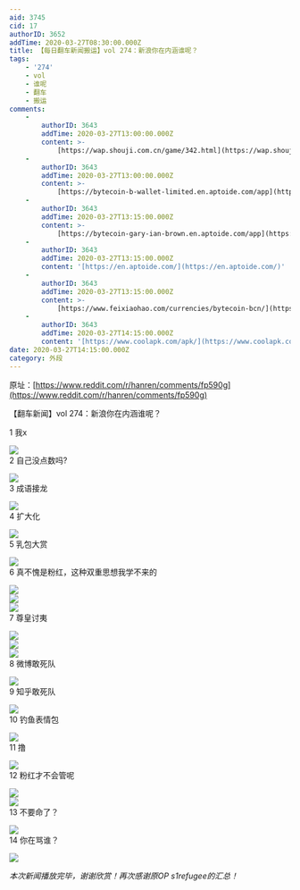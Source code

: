 ```yaml
---
aid: 3745
cid: 17
authorID: 3652
addTime: 2020-03-27T08:30:00.000Z
title: 【每日翻车新闻搬运】vol 274：新浪你在内涵谁呢？
tags:
    - '274'
    - vol
    - 谁呢
    - 翻车
    - 搬运
comments:
    -
        authorID: 3643
        addTime: 2020-03-27T13:00:00.000Z
        content: >-
            [https://wap.shouji.com.cn/game/342.html](https://wap.shouji.com.cn/game/342.html)
    -
        authorID: 3643
        addTime: 2020-03-27T13:00:00.000Z
        content: >-
            [https://bytecoin-b-wallet-limited.en.aptoide.com/app](https://bytecoin-b-wallet-limited.en.aptoide.com/app)
    -
        authorID: 3643
        addTime: 2020-03-27T13:15:00.000Z
        content: >-
            [https://bytecoin-gary-ian-brown.en.aptoide.com/app](https://bytecoin-gary-ian-brown.en.aptoide.com/app)
    -
        authorID: 3643
        addTime: 2020-03-27T13:15:00.000Z
        content: '[https://en.aptoide.com/](https://en.aptoide.com/)'
    -
        authorID: 3643
        addTime: 2020-03-27T13:15:00.000Z
        content: >-
            [https://www.feixiaohao.com/currencies/bytecoin-bcn/](https://www.feixiaohao.com/currencies/bytecoin-bcn/)
    -
        authorID: 3643
        addTime: 2020-03-27T14:15:00.000Z
        content: '[https://www.coolapk.com/apk/](https://www.coolapk.com/apk/)'
date: 2020-03-27T14:15:00.000Z
category: 外段
---
```


原址：[https://www.reddit.com/r/hanren/comments/fp590g](https://www.reddit.com/r/hanren/comments/fp590g)

【翻车新闻】vol 274：新浪你在内涵谁呢？

1 我x

![](https://images.weserv.nl/?url=https%3A%2F%2Fpreview.redd.it%2Fszolkx7z1yo41.jpg%3Fwidth%3D720%26format%3Dpjpg%26auto%3Dwebp%26s%3D7240c8d9aabc7daa8a9cac103bf5c8f253c3a932)  
2 自己没点数吗?

![](https://images.weserv.nl/?url=https%3A%2F%2Fpreview.redd.it%2Fsfdugx7z1yo41.jpg%3Fwidth%3D519%26format%3Dpjpg%26auto%3Dwebp%26s%3Dd6c5ac71a3a0c8143931d209512d00a3413d39e1)  
3 成语接龙

![](https://images.weserv.nl/?url=https%3A%2F%2Fpreview.redd.it%2Ff0d2lw7z1yo41.jpg%3Fwidth%3D1280%26format%3Dpjpg%26auto%3Dwebp%26s%3D57f75560be47ae7d2040d97af7d0ed103a5bed65)  
4 扩大化

![](https://images.weserv.nl/?url=https%3A%2F%2Fpreview.redd.it%2Fztix5x7z1yo41.png%3Fwidth%3D1136%26format%3Dpng%26auto%3Dwebp%26s%3D4c1fe42ba9f59cebdca317a6a4922af560c84714)  
5 乳包大赏

![](https://images.weserv.nl/?url=https%3A%2F%2Fpreview.redd.it%2Fb8ai9w7z1yo41.jpg%3Fwidth%3D1080%26format%3Dpjpg%26auto%3Dwebp%26s%3D9ef85a19ea2d236994d0c7d1c885fe63a13b4450)  
6 真不愧是粉红，这种双重思想我学不来的

![](https://images.weserv.nl/?url=https%3A%2F%2Fpreview.redd.it%2Fwtnusw7z1yo41.jpg%3Fwidth%3D951%26format%3Dpjpg%26auto%3Dwebp%26s%3Db5320ce4632f6231f0ae5006c224036660c82a3a)  
![](https://images.weserv.nl/?url=https%3A%2F%2Fpreview.redd.it%2F7ef10v7z1yo41.jpg%3Fwidth%3D1001%26format%3Dpjpg%26auto%3Dwebp%26s%3D7cb2d74d8af12d7a7c968bc8ba1e0aa2712185ef)  
![](https://images.weserv.nl/?url=https%3A%2F%2Fpreview.redd.it%2Frwhd1x7z1yo41.jpg%3Fwidth%3D571%26format%3Dpjpg%26auto%3Dwebp%26s%3D046ecd7640b22f1a83b2be2e04a361f817d395b6)  
7 尊皇讨夷

![](https://images.weserv.nl/?url=https%3A%2F%2Fpreview.redd.it%2Fuuloiv7z1yo41.jpg%3Fwidth%3D719%26format%3Dpjpg%26auto%3Dwebp%26s%3D86a650799c891037f40c29b861b5b95e26d9a915)  
![](https://images.weserv.nl/?url=https%3A%2F%2Fpreview.redd.it%2F7wec5v7z1yo41.jpg%3Fwidth%3D720%26format%3Dpjpg%26auto%3Dwebp%26s%3D0c31d55c9daedde6a9318cb034fcacfdb9a9ae0e)  
![](https://images.weserv.nl/?url=https%3A%2F%2Fpreview.redd.it%2Fna3bfx7z1yo41.jpg%3Fwidth%3D909%26format%3Dpjpg%26auto%3Dwebp%26s%3D7f6b7f53a7f30677260bd7bfed46230aaba47851)  
8 微博敢死队

![](https://images.weserv.nl/?url=https%3A%2F%2Fpreview.redd.it%2Fn6pkrw7z1yo41.jpg%3Fwidth%3D604%26format%3Dpjpg%26auto%3Dwebp%26s%3D56189cd068e41ed85d7ebadf8ee56deda45a53e9)  
9 知乎敢死队

![](https://images.weserv.nl/?url=https%3A%2F%2Fpreview.redd.it%2F8i7esw7z1yo41.jpg%3Fwidth%3D710%26format%3Dpjpg%26auto%3Dwebp%26s%3D09d660dad63c2958f492852baf64ece7a883d3bd)  
10 钓鱼表情包

![](https://images.weserv.nl/?url=https%3A%2F%2Fpreview.redd.it%2F2uam9w7z1yo41.jpg%3Fwidth%3D640%26format%3Dpjpg%26auto%3Dwebp%26s%3D78429594233b7be9e28b2fd685c9531cecd3d4b1)  
11 撸

![](https://images.weserv.nl/?url=https%3A%2F%2Fpreview.redd.it%2Ffiaf0w7z1yo41.jpg%3Fwidth%3D680%26format%3Dpjpg%26auto%3Dwebp%26s%3D6addfdf57a1af322046a84ac51c9f858c61ebde5)  
12 粉红才不会管呢

![](https://images.weserv.nl/?url=https%3A%2F%2Fpreview.redd.it%2Fhrn00z7z1yo41.jpg%3Fwidth%3D463%26format%3Dpjpg%26auto%3Dwebp%26s%3Df7ade5438b73278ce7703ad9c46f0479f3eca86f)  
![](https://images.weserv.nl/?url=https%3A%2F%2Fpreview.redd.it%2Fds2fmw7z1yo41.jpg%3Fwidth%3D471%26format%3Dpjpg%26auto%3Dwebp%26s%3D54e87cd97ee6470caf3ba6dc0c58978a9ebed6a0)  
13 不要命了？

![](https://images.weserv.nl/?url=https%3A%2F%2Fpreview.redd.it%2F9zr8ly7z1yo41.jpg%3Fwidth%3D591%26format%3Dpjpg%26auto%3Dwebp%26s%3D5cfe2fa73493269805c22da8821b2f9d2c38bf49)  
14 你在骂谁？

![](https://images.weserv.nl/?url=https%3A%2F%2Fpreview.redd.it%2Fws7fkrb23yo41.png%3Fwidth%3D720%26format%3Dpng%26auto%3Dwebp%26s%3Df0ebe2765b38b7959793ca8d61f2ebaef71b1971)

_本次新闻播放完毕，谢谢欣赏！再次感谢原OP s1refugee的汇总！_
